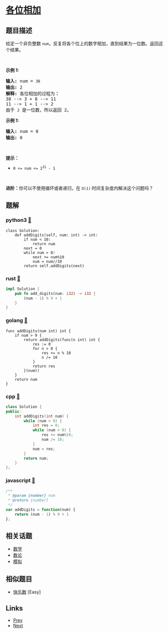 
# [各位相加](https://leetcode-cn.com/problems/add-digits)

## 题目描述

<p>给定一个非负整数 <code>num</code>，反复将各个位上的数字相加，直到结果为一位数。返回这个结果。</p>

<p>&nbsp;</p>

<p><strong>示例 1:</strong></p>

<pre>
<strong>输入:</strong> num =<strong> </strong><code>38</code>
<strong>输出:</strong> 2 
<strong>解释: </strong>各位相加的过程为<strong>：
</strong>38 --&gt; 3 + 8 --&gt; 11
11 --&gt; 1 + 1 --&gt; 2
由于&nbsp;<code>2</code> 是一位数，所以返回 2。
</pre>

<p><strong>示例 1:</strong></p>

<pre>
<strong>输入:</strong> num =<strong> </strong>0
<strong>输出:</strong> 0</pre>

<p>&nbsp;</p>

<p><strong>提示：</strong></p>

<ul>
	<li><code>0 &lt;= num &lt;= 2<sup>31</sup>&nbsp;- 1</code></li>
</ul>

<p>&nbsp;</p>

<p><strong>进阶：</strong>你可以不使用循环或者递归，在 <code>O(1)</code> 时间复杂度内解决这个问题吗？</p>


## 题解

### python3 [🔗](add-digits.py) 
```python3
class Solution:
    def addDigits(self, num: int) -> int:
        if num < 10:
            return num
        next = 0
        while num > 0:
            next += num%10
            num = num//10
        return self.addDigits(next)
```
### rust [🔗](add-digits.rs) 
```rust
impl Solution {
    pub fn add_digits(num: i32) -> i32 {
        (num - 1) % 9 + 1
    }
}
```
### golang [🔗](add-digits.go) 
```golang
func addDigits(num int) int {
    if num > 9 {
        return addDigits(func(n int) int {
            res := 0
            for n > 0 {
                res += n % 10
                n /= 10
            }
            return res
        }(num))
    }
    return num
}
```
### cpp [🔗](add-digits.cpp) 
```cpp
class Solution {
public:
    int addDigits(int num) {
        while (num > 9) {
            int res = 0;
            while (num > 0) {
                res += num%10;
                num /= 10;
            }
            num = res;
        }
        return num;
    }
};
```
### javascript [🔗](add-digits.js) 
```javascript
/**
 * @param {number} num
 * @return {number}
 */
var addDigits = function(num) {
    return (num - 1) % 9 + 1
};
```


## 相关话题

- [数学](../../tags/math.md) 
- [数论](../../tags/number-theory.md) 
- [模拟](../../tags/simulation.md) 


## 相似题目

- [快乐数](../happy-number/README.md)  [Easy] 


## Links

- [Prev](../binary-tree-paths/README.md) 
- [Next](../ugly-number/README.md) 

